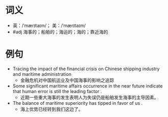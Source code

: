 # 词义
- 英：/ˈmærɪtaɪm/； 美：/ˈmærɪtaɪm/
- #adj 海事的；船舶的；海运的；海的；靠近海的
# 例句
- Tracing the impact of the financial crisis on Chinese shipping industry and maritime administration
	- 金融危机对中国航运业及中国海事的影响之追踪
- Some significant maritime affairs occurrence in the near future indicate that human error is still the leading factor .
	- 近期一些重大海事的发生表明人为失误仍是船舶发生海事的主导因素。
- The balance of maritime superiority has tipped in favor of us .
	- 海上优势已经转到我们这边了。
